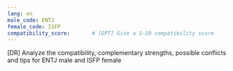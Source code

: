 ```yaml
---
lang: en
male_code: ENTJ
female_code: ISFP
compatibility_score:       # [GPT] Give a 1–10 compatibility score
---
```


[DR] Analyze the compatibility, complementary strengths, possible conflicts and tips for ENTJ male and ISFP female

